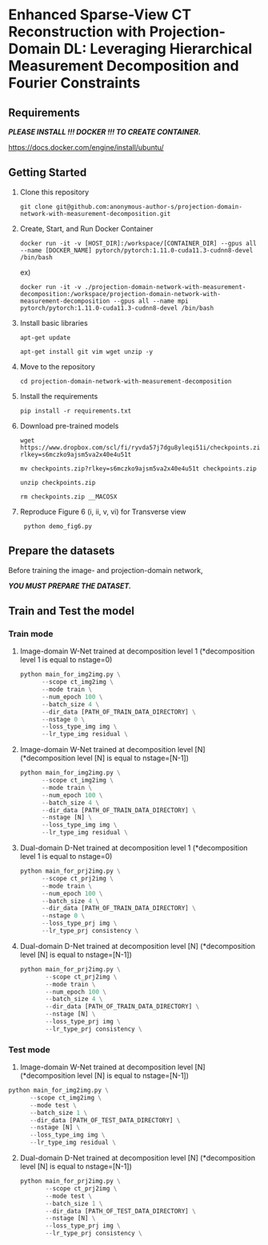 # Enhanced Sparse-View CT Reconstruction with Projection-Domain DL: Leveraging Hierarchical Measurement Decomposition and Fourier Constraints

## Requirements
___PLEASE INSTALL !!! DOCKER !!! TO CREATE CONTAINER.___

https://docs.docker.com/engine/install/ubuntu/

## Getting Started

1. Clone this repository
   ```
   git clone git@github.com:anonymous-author-s/projection-domain-network-with-measurement-decomposition.git
   ```

2. Create, Start, and Run Docker Container
   ```
   docker run -it -v [HOST_DIR]:/workspace/[CONTAINER_DIR] --gpus all --name [DOCKER_NAME] pytorch/pytorch:1.11.0-cuda11.3-cudnn8-devel /bin/bash
   ```

   ex) 
   ```
   docker run -it -v ./projection-domain-network-with-measurement-decomposition:/workspace/projection-domain-network-with-measurement-decomposition --gpus all --name mpi pytorch/pytorch:1.11.0-cuda11.3-cudnn8-devel /bin/bash
   ```

3. Install basic libraries
   ```
   apt-get update
   ```

   ```
   apt-get install git vim wget unzip -y
   ```

4. Move to the repository
   ```
   cd projection-domain-network-with-measurement-decomposition
   ```

5. Install the requirements
   ```
   pip install -r requirements.txt
   ```

6. Download pre-trained models
   ```
   wget https://www.dropbox.com/scl/fi/ryvda57j7dgu8yleqi51i/checkpoints.zip?rlkey=s6mczko9ajsm5va2x40e4u51t
   ```
   
   ```
   mv checkpoints.zip?rlkey=s6mczko9ajsm5va2x40e4u51t checkpoints.zip 
   ```
   
   ```
   unzip checkpoints.zip
   ```

   ```
   rm checkpoints.zip __MACOSX
   ```

7. Reproduce Figure 6 (i, ii, v, vi) for Transverse view
   ```
    python demo_fig6.py
   ```

## Prepare the datasets
Before training the image- and projection-domain network, 

___YOU MUST PREPARE THE DATASET.___


## Train and Test the model
### Train mode
1. Image-domain W-Net trained at decomposition level 1 (*decomposition level 1 is equal to nstage=0)
   ```python
   python main_for_img2img.py \
         --scope ct_img2img \
         --mode train \
         --num_epoch 100 \
         --batch_size 4 \
         --dir_data [PATH_OF_TRAIN_DATA_DIRECTORY] \
         --nstage 0 \
         --loss_type_img img \
         --lr_type_img residual \
   ```

2. Image-domain W-Net trained at decomposition level [N] (*decomposition level [N] is equal to nstage=[N-1])
     ```python
     python main_for_img2img.py \
           --scope ct_img2img \
           --mode train \
           --num_epoch 100 \
           --batch_size 4 \
           --dir_data [PATH_OF_TRAIN_DATA_DIRECTORY] \
           --nstage [N] \
           --loss_type_img img \
           --lr_type_img residual \
     ```

3. Dual-domain D-Net trained at decomposition level 1 (*decomposition level 1 is equal to nstage=0)
     ```python
     python main_for_prj2img.py \
           --scope ct_prj2img \
           --mode train \
           --num_epoch 100 \
           --batch_size 4 \
           --dir_data [PATH_OF_TRAIN_DATA_DIRECTORY] \
           --nstage 0 \
           --loss_type_prj img \
           --lr_type_prj consistency \
     ```

4. Dual-domain D-Net trained at decomposition level [N] (*decomposition level [N] is equal to nstage=[N-1])
    ```python
    python main_for_prj2img.py \
           --scope ct_prj2img \
           --mode train \
           --num_epoch 100 \
           --batch_size 4 \
           --dir_data [PATH_OF_TRAIN_DATA_DIRECTORY] \
           --nstage [N] \
           --loss_type_prj img \
           --lr_type_prj consistency \
    ```

### Test mode
1. Image-domain W-Net trained at decomposition level [N] (*decomposition level [N] is equal to nstage=[N-1])
 ```python
 python main_for_img2img.py \
       --scope ct_img2img \
       --mode test \
       --batch_size 1 \
       --dir_data [PATH_OF_TEST_DATA_DIRECTORY] \
       --nstage [N] \
       --loss_type_img img \
       --lr_type_img residual \
 ```

2. Dual-domain D-Net trained at decomposition level [N] (*decomposition level [N] is equal to nstage=[N-1])
    ```python
    python main_for_prj2img.py \
           --scope ct_prj2img \
           --mode test \
           --batch_size 1 \
           --dir_data [PATH_OF_TEST_DATA_DIRECTORY] \
           --nstage [N] \
           --loss_type_prj img \
           --lr_type_prj consistency \
    ```
      